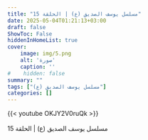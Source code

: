 ```yaml
---
title: "مسلسل يوسف الصديق (ع) | الحلقة 15"
date: 2025-05-04T01:21:13+03:00
draft: false
ShowToc: False
hiddenInHomeList: true
cover:
    image: img/5.png
    alt: 'صورة'
    caption: ''
#    hidden: false
summary: ""
tags: ["مسلسل يوسف الصديق (ع)"]
categories: []
---
```


{{< youtube OKJY2V0ruQk >}}  
 <br>
مسلسل يوسف الصديق (ع) | الحلقة 15